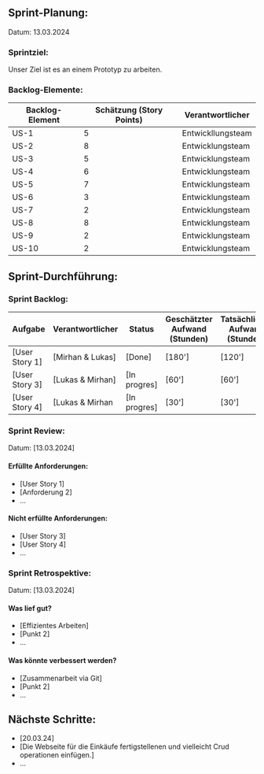 ## Sprint-Planung:

Datum: 13.03.2024

### Sprintziel:

Unser Ziel ist es an einem Prototyp zu arbeiten.

### Backlog-Elemente:

| Backlog-Element | Schätzung (Story Points) | Verantwortlicher  |
| --------------- | ------------------------ | ----------------- |
| US-1            | 5                        | Entwickllungsteam |
| US-2            | 8                        | Entwicklungsteam  |
| US-3            | 5                        | Entwicklungsteam  |
| US-4            | 6                        | Entwicklungsteam  |
| US-5            | 7                        | Entwicklungsteam  |
| US-6            | 3                        | Entwicklungsteam  |
| US-7            | 2                        | Entwicklungsteam  |
| US-8            | 8                        | Entwicklungsteam  |
| US-9            | 2                        | Entwicklungsteam  |
| US-10           | 2                        | Entwicklungsteam  |

## Sprint-Durchführung:

### Sprint Backlog:

| Aufgabe     | Verantwortlicher   | Status   | Geschätzter Aufwand (Stunden) | Tatsächlicher Aufwand (Stunden) |
| ----------- | ------------------ | -------- | ----------------------------- | ------------------------------- |
| [User Story 1] | [Mirhan & Lukas] | [Done] | [180']         | [120']         |
| [User Story 3] | [Lukas & Mirhan] | [In progres] | [60']         | [60']         |
|[User Story 4]        | [Lukas  & Mirhan              | [In progres]      | [30']                           | [30']                             |

### Sprint Review:

Datum: [13.03.2024]

#### Erfüllte Anforderungen:

- [User Story 1]
- [Anforderung 2]
- ...

#### Nicht erfüllte Anforderungen:

- [User Story 3]
- [User Story 4]
- ...

### Sprint Retrospektive:

Datum: [13.03.2024]

#### Was lief gut?

- [Effizientes Arbeiten]
- [Punkt 2]
- ...

#### Was könnte verbessert werden?

- [Zusammenarbeit via Git]
- [Punkt 2]
- ...

## Nächste Schritte:

- [20.03.24]
- [Die Webseite für die Einkäufe fertigstellenen und vielleicht Crud operationen einfügen.]
- ...
